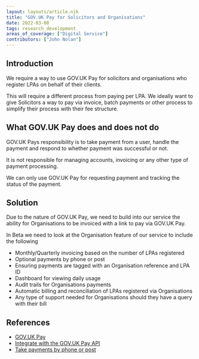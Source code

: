 ```yaml
---
layout: layouts/article.njk
title: "GOV.UK Pay for Solicitors and Organisations"
date: 2022-03-08
tags: research_development
areas_of_coverage: ["Digital Service"]
contributors: ["John Nolan"]
---
```


## Introduction

We require a way to use GOV.UK Pay for solicitors and organisations who register LPAs on behalf of their clients.

This will require a different process from paying per LPA. We ideally want to give Solicitors a way to pay via invoice, batch payments or other process to simplify their process with their fee structure.

## What GOV.UK Pay does and does not do

GOV.UK Pays responsibility is to take payment from a user, handle the payment and respond to whether payment was successful or not.

It is not responsible for managing accounts, invoicing or any other type of payment processing.

We can only use GOV.UK Pay for requesting payment and tracking the status of the payment.

## Solution

Due to the nature of GOV.UK Pay, we need to build into our service the ability for Organisations to be invoiced with a link to pay via GOV.UK Pay.

In Beta we need to look at the Organisation feature of our service to include the following

* Monthly/Quarterly invoicing based on the number of LPAs registered
* Optional payments by phone or post
* Ensuring payments are tagged with an Organisation reference and LPA ID
* Dashboard for viewing daily usage
* Audit trails for Organisations payments
* Automatic billing and reconciliation of LPAs registered via Organisations
* Any type of support needed for Organisations should they have a query with their bill

## References

* [GOV.UK Pay](https://www.payments.service.gov.uk/)
* [Integrate with the GOV.UK Pay API](https://docs.payments.service.gov.uk/integrate_with_govuk_pay/#integrate-with-the-gov-uk-pay-api)
* [Take payments by phone or post](https://www.payments.service.gov.uk/take-payments-by-phone-or-post/)
